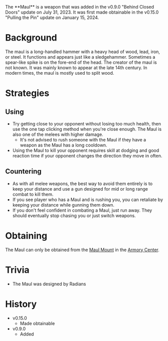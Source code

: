 <Stub />
The **Maul** is a weapon that was added in the v0.9.0 "Behind Closed Doors" update on July 31, 2023. It was first made obtainable in the v0.15.0 "Pulling the Pin" update on January 15, 2024.

# Background

The maul is a long-handled hammer with a heavy head of wood, lead, iron, or steel. It functions and appears just like a sledgehammer. Sometimes a spear-like spike is on the fore-end of the head. The creator of the maul is not known. It was mainly known to appear at the late 14th century. In modern times, the maul is mostly used to split wood.

# Strategies

## Using 

- Try getting close to your opponent without losing too much health, then use the one tap clicking method when you're close enough. The Maul is also one of the melees with higher damage.
  - It's not advised to rush someone with the Maul if they have a weapon as the Maul has a long cooldown.
- Using the Maul to kill your opponent requires skill at dodging and good reaction time if your opponent changes the direction they move in often.

## Countering 

- As with all melee weapons, the best way to avoid them entirely is to keep your distance and use a gun designed for mid or long range combat to kill them.
 - If you see player who has a Maul and is rushing you, you can retaliate by keeping your distance while gunning them down.
  - If you don't feel confident in combating a Maul, just run away. They should eventually stop chasing you or just switch weapons.

# Obtaining 

The Maul can only be obtained from the [Maul Mount](/obstacles/gun_mounts) in the [Armory Center](/buildings/armory_meta).

# Trivia

- The Maul was designed by Radians

# History

- v0.15.0
  - Made obtainable
- v0.9.0
  - Added
